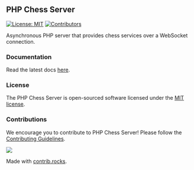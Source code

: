 ## PHP Chess Server

[![License: MIT](https://img.shields.io/badge/License-MIT-blue.svg)](https://opensource.org/license/mit/)
[![Contributors](https://img.shields.io/github/contributors/chesslablab/chess-server)](https://github.com/chesslablab/chess-server/graphs/contributors)

Asynchronous PHP server that provides chess services over a WebSocket connection.

### Documentation

Read the latest docs [here](https://chesslablab.github.io/chess-server/).

### License

The PHP Chess Server is open-sourced software licensed under the [MIT license](https://github.com/chesslablab/chess-server/blob/main/LICENSE).

### Contributions

We encourage you to contribute to PHP Chess Server! Please follow the [Contributing Guidelines](https://github.com/chesslablab/chess-server/blob/main/CONTRIBUTING.md).

<a href="https://github.com/chesslablab/chess-server/graphs/contributors">
  <img src="https://contrib.rocks/image?repo=chesslablab/chess-server" />
</a>

Made with [contrib.rocks](https://contrib.rocks).
